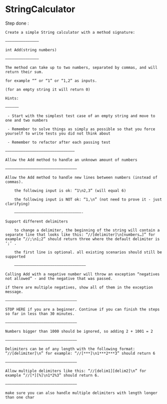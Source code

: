 # StringCalculator
Step done :

    Create a simple String calculator with a method signature:

    ———————————————

    int Add(string numbers)

    ———————————————

    The method can take up to two numbers, separated by commas, and will return their sum.

    for example “” or “1” or “1,2” as inputs.

    (for an empty string it will return 0)

    Hints:

    ——————

     - Start with the simplest test case of an empty string and move to one and two numbers

     - Remember to solve things as simply as possible so that you force yourself to write tests you did not think about

     - Remember to refactor after each passing test

    ———————————————————————————————

    Allow the Add method to handle an unknown amount of numbers

    ————————————————————————————————

    Allow the Add method to handle new lines between numbers (instead of commas).

        the following input is ok: “1\n2,3” (will equal 6)

        the following input is NOT ok: “1,\n” (not need to prove it - just clarifying)

        ——————————————————————————————-

    Support different delimiters

        to change a delimiter, the beginning of the string will contain a separate line that looks like this: “//[delimiter]\n[numbers…]” for example “//;\n1;2” should return three where the default delimiter is ‘;’ .

        the first line is optional. all existing scenarios should still be supported

        ————————————————————————————————

    Calling Add with a negative number will throw an exception “negatives not allowed” - and the negative that was passed.

    if there are multiple negatives, show all of them in the exception message.

    ————————————————————————————————

    STOP HERE if you are a beginner. Continue if you can finish the steps so far in less than 30 minutes.

    ————————————————————————————————

    Numbers bigger than 1000 should be ignored, so adding 2 + 1001 = 2

    ————————————————————————————————

    Delimiters can be of any length with the following format: “//[delimiter]\n” for example: “//[***]\n1***2***3” should return 6

    ————————————————————————————————

    Allow multiple delimiters like this: “//[delim1][delim2]\n” for example “//[*][%]\n1*2%3” should return 6.

    ————————————————————————————————

    make sure you can also handle multiple delimiters with length longer than one char